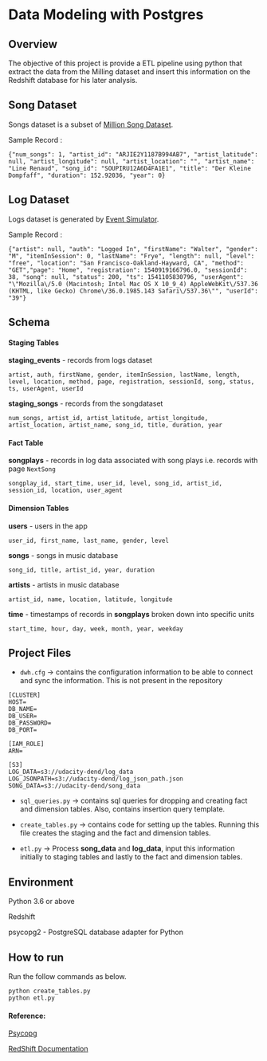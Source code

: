 
# Data Modeling with Postgres

## **Overview**

The objective of this project is provide a ETL pipeline using python that extract the data from the Milling dataset 
and insert this information on the Redshift database for his later analysis.


## **Song Dataset**
Songs dataset is a subset of [Million Song Dataset](http://millionsongdataset.com/).

Sample Record :
```
{"num_songs": 1, "artist_id": "ARJIE2Y1187B994AB7", "artist_latitude": null, "artist_longitude": null, "artist_location": "", "artist_name": "Line Renaud", "song_id": "SOUPIRU12A6D4FA1E1", "title": "Der Kleine Dompfaff", "duration": 152.92036, "year": 0}
```

## **Log Dataset**
Logs dataset is generated by [Event Simulator](https://github.com/Interana/eventsim).

Sample Record :
```
{"artist": null, "auth": "Logged In", "firstName": "Walter", "gender": "M", "itemInSession": 0, "lastName": "Frye", "length": null, "level": "free", "location": "San Francisco-Oakland-Hayward, CA", "method": "GET","page": "Home", "registration": 1540919166796.0, "sessionId": 38, "song": null, "status": 200, "ts": 1541105830796, "userAgent": "\"Mozilla\/5.0 (Macintosh; Intel Mac OS X 10_9_4) AppleWebKit\/537.36 (KHTML, like Gecko) Chrome\/36.0.1985.143 Safari\/537.36\"", "userId": "39"}
```


## Schema

#### Staging Tables

**staging_events** - records from logs dataset
```
artist, auth, firstName, gender, itemInSession, lastName, length, level, location, method, page, registration, sessionId, song, status, ts, userAgent, userId
```
**staging_songs** - records from the songdataset
```
num_songs, artist_id, artist_latitude, artist_longitude, artist_location, artist_name, song_id, title, duration, year
```

#### Fact Table 
**songplays** - records in log data associated with song plays i.e. records with page `NextSong`

```
songplay_id, start_time, user_id, level, song_id, artist_id, session_id, location, user_agent
```

#### Dimension Tables
**users**  - users in the app
```
user_id, first_name, last_name, gender, level
```
**songs**  - songs in music database
```
song_id, title, artist_id, year, duration
```
**artists**  - artists in music database
```
artist_id, name, location, latitude, longitude
```
**time**  - timestamps of records in  **songplays**  broken down into specific units
```
start_time, hour, day, week, month, year, weekday
```

## Project Files

- ```dwh.cfg``` -> contains the configuration information to be able to connect and sync the information. 
This is not present in the repository
 
```
[CLUSTER]
HOST=
DB_NAME=
DB_USER=
DB_PASSWORD=
DB_PORT=

[IAM_ROLE]
ARN=

[S3]
LOG_DATA=s3://udacity-dend/log_data
LOG_JSONPATH=s3://udacity-dend/log_json_path.json
SONG_DATA=s3://udacity-dend/song_data
```

- ```sql_queries.py``` -> contains sql queries for dropping and creating fact and dimension tables. Also, contains insertion query template.

- ```create_tables.py``` -> contains code for setting up the tables. Running this file creates the staging and the fact and dimension tables.

- ```etl.py``` -> Process **song_data** and **log_data**, input this information initially to staging tables and lastly to the fact and dimension tables.

## Environment 
Python 3.6 or above

Redshift

psycopg2 - PostgreSQL database adapter for Python


## How to run

Run the follow commands as below.
```
python create_tables.py 
python etl.py 
``` 

#### Reference: 
[Psycopg](http://initd.org/psycopg/docs/)

[RedShift Documentation](https://docs.aws.amazon.com/redshift/index.html)
